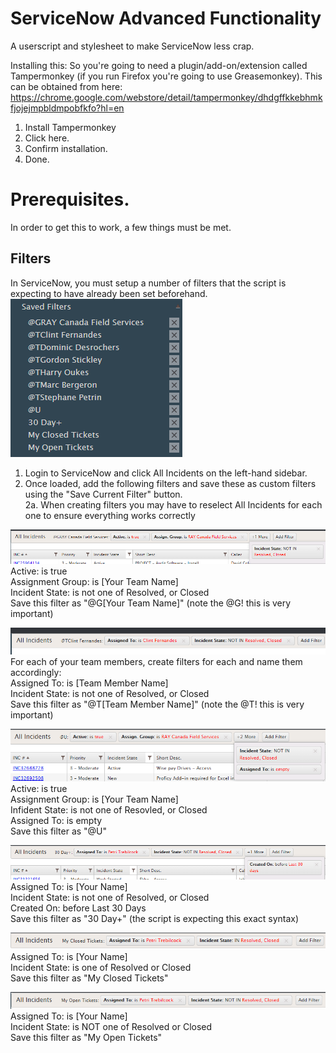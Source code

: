 # ServiceNow Advanced Functionality
A userscript and stylesheet to make ServiceNow less crap.

Installing this:
So you're going to need a plugin/add-on/extension called Tampermonkey (if you run Firefox you're going to use Greasemonkey). This can be obtained from here: https://chrome.google.com/webstore/detail/tampermonkey/dhdgffkkebhmkfjojejmpbldmpobfkfo?hl=en

1. Install Tampermonkey
2. Click here.
3. Confirm installation.
4. Done.

# Prerequisites.

In order to get this to work, a few things must be met.

## Filters

In ServiceNow, you must setup a number of filters that the script is expecting to have already been set beforehand.
![Filters](https://github.com/petri152/ServiceNow-Advanced-Functionality/raw/master/screenshots/filters2%20(3).png "Filters")

1. Login to ServiceNow and click All Incidents on the left-hand sidebar.
2. Once loaded, add the following filters and save these as custom filters using the "Save Current Filter" button.  
2a. When creating filters you may have to reselect All Incidents for each one to ensure everything works correctly

![filter1](https://github.com/petri152/ServiceNow-Advanced-Functionality/raw/master/screenshots/filters1%20(2).png "Filter1")  
Active: is true  
Assignment Group: is \[Your Team Name\]  
Incident State: is not one of Resolved, or Closed  
Save this filter as "@G\[Your Team Name\]" (note the @G! this is very important)

![filter2](https://github.com/petri152/ServiceNow-Advanced-Functionality/raw/master/screenshots/filters2%20(2).png "Filter2")  
For each of your team members, create filters for each and name them accordingly:  
Assigned To: is \[Team Member Name\]  
Incident State: is not one of Resolved, or Closed  
Save this filter as "@T\[Team Member Name\]" (note the @T! this is very important)

![filter3](https://github.com/petri152/ServiceNow-Advanced-Functionality/raw/master/screenshots/filters3.png "Filter3")  
Active: is true  
Assignment Group: is \[Your Team Name\]  
Infident State: is not one of Resovled, or Closed  
Assigned To: is empty  
Save this filter as "@U"

![filter4](https://github.com/petri152/ServiceNow-Advanced-Functionality/raw/master/screenshots/filters4.png "Filter4")  
Assigned To: is \[Your Name\]  
Incident State: is not one of Resolved, or Closed  
Created On: before Last 30 Days  
Save this filter as "30 Day+" (the script is expecting this exact syntax)

![filter5](https://github.com/petri152/ServiceNow-Advanced-Functionality/raw/master/screenshots/filters5.png "Filter5")  
Assigned To: is \[Your Name\]  
Incident State: is one of Resolved or Closed  
Save this filter as "My Closed Tickets"

![filter6](https://github.com/petri152/ServiceNow-Advanced-Functionality/raw/master/screenshots/filters6.png "Filter6")  
Assigned To: is \[Your Name\]  
Incident State: is NOT one of Resolved or Closed  
Save this filter as "My Open Tickets"

